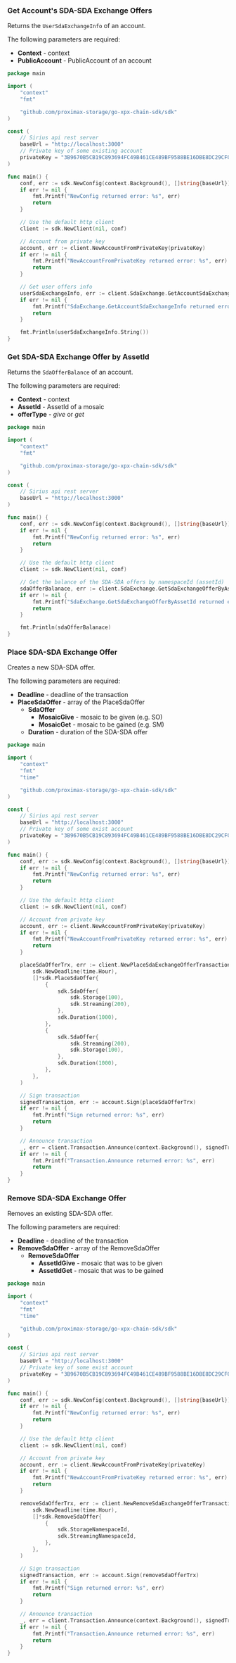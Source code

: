 ### Get Account's SDA-SDA Exchange Offers

Returns the `UserSdaExchangeInfo` of an account.

The following parameters are required:
* **Context** - context
* **PublicAccount** - PublicAccount of an account

```go
package main

import (
	"context"
	"fmt"

	"github.com/proximax-storage/go-xpx-chain-sdk/sdk"
)

const (
	// Sirius api rest server
	baseUrl = "http://localhost:3000"
	// Private key of some existing account
	privateKey = "3B9670B5CB19C893694FC49B461CE489BF9588BE16DBE8DC29CF06338133DEE6"
)

func main() {
	conf, err := sdk.NewConfig(context.Background(), []string{baseUrl})
	if err != nil {
		fmt.Printf("NewConfig returned error: %s", err)
		return
	}

	// Use the default http client
	client := sdk.NewClient(nil, conf)

	// Account from private key
	account, err := client.NewAccountFromPrivateKey(privateKey)
	if err != nil {
		fmt.Printf("NewAccountFromPrivateKey returned error: %s", err)
		return
	}

	// Get user offers info
	userSdaExchangeInfo, err := client.SdaExchange.GetAccountSdaExchangeInfo(context.Background(), account.PublicAccount)
	if err != nil {
		fmt.Printf("SdaExchange.GetAccountSdaExchangeInfo returned error: %s", err)
		return
	}

	fmt.Println(userSdaExchangeInfo.String())
}
```

### Get SDA-SDA Exchange Offer by AssetId

Returns the `SdaOfferBalance` of an account.

The following parameters are required:
* **Context** - context
* **AssetId** - AssetId of a mosaic
* **offerType** - _give_ or _get_

```go
package main

import (
	"context"
	"fmt"

	"github.com/proximax-storage/go-xpx-chain-sdk/sdk"
)

const (
	// Sirius api rest server
	baseUrl = "http://localhost:3000"
)

func main() {
	conf, err := sdk.NewConfig(context.Background(), []string{baseUrl})
	if err != nil {
		fmt.Printf("NewConfig returned error: %s", err)
		return
	}

	// Use the default http client
	client := sdk.NewClient(nil, conf)

	// Get the balance of the SDA-SDA offers by namespaceId (assetId)
	sdaOfferBalanace, err := client.SdaExchange.GetSdaExchangeOfferByAssetId(context.Background(), sdk.StorageNamespaceId, "give")
	if err != nil {
		fmt.Printf("SdaExchange.GetSdaExchangeOfferByAssetId returned error: %s", err)
		return
	}

	fmt.Println(sdaOfferBalanace)
}

```

### Place SDA-SDA Exchange Offer

Creates a new SDA-SDA offer.

The following parameters are required:
* **Deadline** - deadline of the transaction
* **PlaceSdaOffer** - array of the PlaceSdaOffer
  * **SdaOffer**
    * **MosaicGive** - mosaic to be given (e.g. SO)
    * **MosaicGet** - mosaic to be gained (e.g. SM)
  * **Duration** - duration of the SDA-SDA offer

```go
package main

import (
	"context"
	"fmt"
	"time"

	"github.com/proximax-storage/go-xpx-chain-sdk/sdk"
)

const (
	// Sirius api rest server
	baseUrl = "http://localhost:3000"
	// Private key of some exist account
	privateKey = "3B9670B5CB19C893694FC49B461CE489BF9588BE16DBE8DC29CF06338133DEE6"
)

func main() {
	conf, err := sdk.NewConfig(context.Background(), []string{baseUrl})
	if err != nil {
		fmt.Printf("NewConfig returned error: %s", err)
		return
	}

	// Use the default http client
	client := sdk.NewClient(nil, conf)

	// Account from private key
	account, err := client.NewAccountFromPrivateKey(privateKey)
	if err != nil {
		fmt.Printf("NewAccountFromPrivateKey returned error: %s", err)
		return
	}

	placeSdaOfferTrx, err := client.NewPlaceSdaExchangeOfferTransaction(
		sdk.NewDeadline(time.Hour),
		[]*sdk.PlaceSdaOffer{
			{
				sdk.SdaOffer{
					sdk.Storage(100),
					sdk.Streaming(200),
				},
				sdk.Duration(1000),
			},
			{
				sdk.SdaOffer{
					sdk.Streaming(200),
					sdk.Storage(100),
				},
				sdk.Duration(1000),
			},
		},
	)

	// Sign transaction
	signedTransaction, err := account.Sign(placeSdaOfferTrx)
	if err != nil {
		fmt.Printf("Sign returned error: %s", err)
		return
	}

	// Announce transaction
	_, err = client.Transaction.Announce(context.Background(), signedTransaction)
	if err != nil {
		fmt.Printf("Transaction.Announce returned error: %s", err)
		return
	}
}
```

### Remove SDA-SDA Exchange Offer

Removes an existing SDA-SDA offer.

The following parameters are required:
* **Deadline** - deadline of the transaction
* **RemoveSdaOffer** - array of the RemoveSdaOffer
  * **RemoveSdaOffer**
    * **AssetIdGive** - mosaic that was to be given
    * **AssetIdGet** - mosaic that was to be gained
 
```go
package main

import (
	"context"
	"fmt"
	"time"

	"github.com/proximax-storage/go-xpx-chain-sdk/sdk"
)

const (
	// Sirius api rest server
	baseUrl = "http://localhost:3000"
	// Private key of some exist account
	privateKey = "3B9670B5CB19C893694FC49B461CE489BF9588BE16DBE8DC29CF06338133DEE6"
)

func main() {
	conf, err := sdk.NewConfig(context.Background(), []string{baseUrl})
	if err != nil {
		fmt.Printf("NewConfig returned error: %s", err)
		return
	}

	// Use the default http client
	client := sdk.NewClient(nil, conf)

	// Account from private key
	account, err := client.NewAccountFromPrivateKey(privateKey)
	if err != nil {
		fmt.Printf("NewAccountFromPrivateKey returned error: %s", err)
		return
	}

	removeSdaOfferTrx, err := client.NewRemoveSdaExchangeOfferTransaction(
		sdk.NewDeadline(time.Hour),
		[]*sdk.RemoveSdaOffer{
			{
				sdk.StorageNamespaceId,
				sdk.StreamingNamespaceId,
			},
		},
	)

	// Sign transaction
	signedTransaction, err := account.Sign(removeSdaOfferTrx)
	if err != nil {
		fmt.Printf("Sign returned error: %s", err)
		return
	}

	// Announce transaction
	_, err = client.Transaction.Announce(context.Background(), signedTransaction)
	if err != nil {
		fmt.Printf("Transaction.Announce returned error: %s", err)
		return
	}
}
```